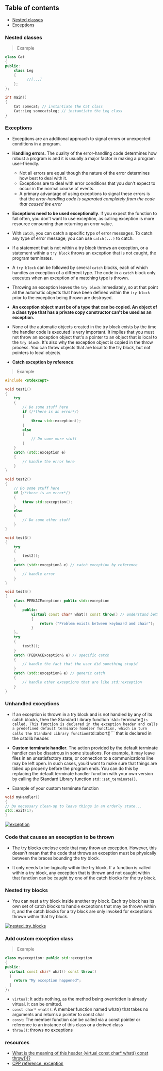 ## Table of contents
- [Nested classes]()
- [Exceptions]()

### Nested classes

> Example

```C++
class Cat
{
public:
    class Leg
    {
          //[...]  
    };
};

int main()
{
	Cat somecat; // instantiate the Cat class
	Cat::Leg somecatsleg; // instantiate the Leg class
}
```

### Exceptions

- Exceptions are an additional approach to signal errors or unexpected conditions in a program. 
  
- **Handling errors**. The quality of the error-handling code determines how robust a program is and it is usually a major factor in making a program user-friendly.
    - Not all errors are equal though the nature of the error determines how best to deal with it. 
    - Exceptions are to deal with error conditions that you don't expect to occur in the normal course of events. 
    - A primary advantage of using exceptions to signal these errors is that the *error-handling code is separated completely from the code that caused the error*
  
- **Exceptions need to be used exceptionally**. If you expect the function to fail often, you don't want to use exception, as calling exception is more resource consuming than returning an error value. 

- With ```catch```, you can catch a specific type of error messages. To catch any type of error message, you can use ```catch(...)``` to catch.

- If a statement that is not within a try block throws an exception, or a statement within a ```try block``` throws an exception that is not caught, the program terminates. 

- A ```try block``` can be followed by several ```catch``` blocks, each of which handles an exception of a different type. The code in a ```catch``` block only executes when an exception of a matching type is thrown. 

- Throwing an exception leaves the ```try block``` immediately, so at that point all the automatic objects that have been defined within the ```try block``` prior to the exception being thrown are destroyed. 
  
- **An exception object must be of a type that can be copied. An object of a class type that has a private copy constructor can't be used as an exception.** 
  
- None of the automatic objects created in the try block exists by the time the handler code is executed is very important. It implies that you must not throw an exception object that's a pointer to an object that is local to the ```try block```. It's also why the exception object is copied in the throw process. You can throw objects that are local to the try block, but not pointers to local objects. 

- **Catch exception by reference**: 

> Example

```C++
#include <stdexcept>

void test1()
{
	try
    {
        // Do some stuff here
        if (/*there is an error*/)
        {
            throw std::exception();        
        }
        else
        {
        	// Do some more stuff
        }
    }
	catch (std::exception e)
	{
	    // handle the error here	
    }
}

void test2()
{
    // Do some stuff here
    if (/*there is an error*/)
    {
        throw std::exception();	
    }
    else
    {
    	// Do some other stuff
    }
}

void test3()
{
    try
    {
    	test2();
    }
    catch (std::exception& e) // catch exception by reference
    {
    	// handle error
    }	
}

void test4()
{
    class PEBKACException: public std::exception
    {
    	public:
    	    virtual const char* what() const throw() // understand better
            {
                return ("Problem exists between keyboard and chair");                  
            }
    };	
    try
    {
    	test3();
    }
    catch (PEBKACException& e) // specific catch
    {
    	// handle the fact that the user did something stupid
    }
    catch (std::exception& e) // generic catch
    {
    	// handle other exceptions that are like std::exception
    }	
}
```

### Unhandled exceptions

- If an exception is thrown in a try block and is not handled by any of its catch blocks, then the Standard Library function `std:: terminate()``` is called. This function is declared in the exception header and calls a predefined default terminate handler function, which in turn calls the Standard Library function ```std::abort()``` that is declared in the cstdlib header.

- **Custom terminate handler**. The action provided by the default terminate handler can be disastrous in some situations. For example, it may leave files in an unsatisfactory state, or connection to a communications line may be left open. In such cases, you’d want to make sure that things are tidied up properly before the program ends. You can do this by replacing the default terminate handler function with your own version by calling the Standard Library function ```std::set_terminate()```.

- Example of your custom terminate function

```C++
void myHandler()
{
// Do necessary clean-up to leave things in an orderly state...
std::exit(1);
}
```

[![exception](https://github.com/qingqingqingli/CPP/blob/main/images/unhandled_exception.png)](https://github.com/qingqingqingli/CPP/wiki/Module05)

### Code that causes an exeception to be thrown

- The try blocks enclose code that may throw an exception. However, this doesn't mean that the code that throws an exception must be physically between the braces bounding the try block.

- It only needs to be logically within the try block. If a function is called within a try block, any exception that is thrown and not caught within that function can be caught by one of the catch blocks for the try block. 

### Nested try blocks

- You can nest a try block inside another try block. Each try block has its own set of catch blocks to handle exceptions that may be thrown within it, and the catch blocks for a try block are only invoked for exceptions thrown within that try block.

[![nested_try_blocks](https://github.com/qingqingqingli/CPP/blob/main/images/nested_try_blocks.png)](https://github.com/qingqingqingli/CPP/wiki/Module05)

### Add custom exception class

> Example
```C++
class myexception: public std::exception
{
public:
  virtual const char* what() const throw()
  {
    return "My exception happened";
  }
};
```

- ```virtual```: It adds nothing, as the method being overridden is already virtual. It can be omitted.
- ```const char* what()```: A member function named what() that takes no arguments and returns a pointer to const char
- ```const```: The member function can be called via a const pointer or reference to an instance of this class or a derived class
- ```throw()```: throws no exceptions


### resources
- [What is the meaning of this header (virtual const char* what() const throw())?](https://stackoverflow.com/questions/22493294/what-is-the-meaning-of-this-header-virtual-const-char-what-const-throw)
- [CPP reference: exception](https://en.cppreference.com/w/cpp/language/exceptions)